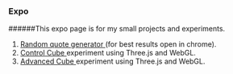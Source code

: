 ### Expo
######This expo page is for my small projects and experiments.
1) <a href="http://rgq.bitballoon.com/" target="_blank"> Random quote generator </a> (for best results open in chrome). <br>
2) <a href="http://controlcube.bitballoon.com/" target="_blank"> Control Cube </a> experiment using Three.js and WebGL.
3) <a href="http://advancedcube.bitballoon.com/" target="_blank"> Advanced Cube </a> experiment using Three.js and WebGL.
